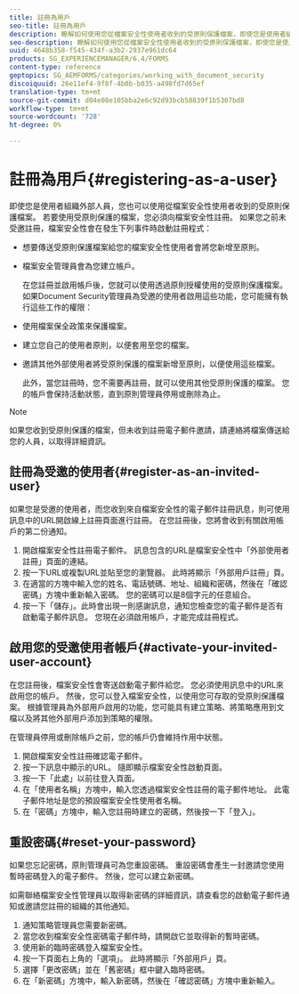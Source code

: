 ```yaml
---
title: 註冊為用戶
seo-title: 註冊為用戶
description: 瞭解如何使用您從檔案安全性使用者收到的受原則保護檔案，即使您是使用者組織的外部人員亦然。
seo-description: 瞭解如何使用您從檔案安全性使用者收到的受原則保護檔案，即使您是使用者組織的外部人員亦然。
uuid: 4648b358-f545-434f-a3b2-2937e961dc64
products: SG_EXPERIENCEMANAGER/6.4/FORMS
content-type: reference
geptopics: SG_AEMFORMS/categories/working_with_document_security
discoiquuid: 26e11ef4-9f8f-4b0b-b035-a498fd7d65ef
translation-type: tm+mt
source-git-commit: d04e08e105bba2e6c92d93bcb58839f1b5307bd8
workflow-type: tm+mt
source-wordcount: '728'
ht-degree: 0%

---
```



# 註冊為用戶{#registering-as-a-user}

即使您是使用者組織外部人員，您也可以使用從檔案安全性使用者收到的受原則保護檔案。 若要使用受原則保護的檔案，您必須向檔案安全性註冊。 如果您之前未受邀註冊，檔案安全性會在發生下列事件時啟動註冊程式：

* 想要傳送受原則保護檔案給您的檔案安全性使用者會將您新增至原則。
* 檔案安全管理員會為您建立帳戶。

   在您註冊並啟用帳戶後，您就可以使用透過原則授權使用的受原則保護檔案。 如果Document Security管理員為受邀的使用者啟用這些功能，您可能擁有執行這些工作的權限：

* 使用檔案保全政策來保護檔案。
* 建立您自己的使用者原則，以便套用至您的檔案。
* 邀請其他外部使用者將受原則保護的檔案新增至原則，以便使用這些檔案。

   此外，當您註冊時，您不需要再註冊，就可以使用其他受原則保護的檔案。 您的帳戶會保持活動狀態，直到原則管理員停用或刪除為止。

>[!NOTE]
>
>如果您收到受原則保護的檔案，但未收到註冊電子郵件邀請，請連絡將檔案傳送給您的人員，以取得詳細資訊。

## 註冊為受邀的使用者{#register-as-an-invited-user}

如果您是受邀的使用者，而您收到來自檔案安全性的電子郵件註冊訊息，則可使用訊息中的URL開啟線上註冊頁面進行註冊。 在您註冊後，您將會收到有關啟用帳戶的第二份通知。

1. 開啟檔案安全性註冊電子郵件。 訊息包含的URL是檔案安全性中「外部使用者註冊」頁面的連結。
1. 按一下URL或複製URL並貼至您的瀏覽器。 此時將顯示「外部用戶註冊」頁。
1. 在適當的方塊中輸入您的姓名、電話號碼、地址、組織和密碼，然後在「確認密碼」方塊中重新輸入密碼。 您的密碼可以是8個字元的任意組合。
1. 按一下「儲存」。此時會出現一則感謝訊息，通知您檢查您的電子郵件是否有啟動電子郵件訊息。 您現在必須啟用帳戶，才能完成註冊程式。

## 啟用您的受邀使用者帳戶{#activate-your-invited-user-account}

在您註冊後，檔案安全性會寄送啟動電子郵件給您。 您必須使用訊息中的URL來啟用您的帳戶。 然後，您可以登入檔案安全性，以使用您可存取的受原則保護檔案。 根據管理員為外部用戶啟用的功能，您可能具有建立策略、將策略應用到文檔以及將其他外部用戶添加到策略的權限。

在管理員停用或刪除帳戶之前，您的帳戶仍會維持作用中狀態。

1. 開啟檔案安全性註冊確認電子郵件。
1. 按一下訊息中顯示的URL。 隨即顯示檔案安全性啟動頁面。
1. 按一下「此處」以前往登入頁面。
1. 在「使用者名稱」方塊中，輸入您透過檔案安全性註冊的電子郵件地址。 此電子郵件地址是您的預設檔案安全性使用者名稱。
1. 在「密碼」方塊中，輸入您註冊時建立的密碼，然後按一下「登入」。

## 重設密碼{#reset-your-password}

如果您忘記密碼，原則管理員可為您重設密碼。 重設密碼會產生一封邀請您使用暫時密碼登入的電子郵件。 然後，您可以建立新密碼。

如需聯絡檔案安全性管理員以取得新密碼的詳細資訊，請查看您的啟動電子郵件通知或邀請您註冊的組織的其他通知。

1. 通知策略管理員您需要新密碼。
1. 當您收到檔案安全性密碼電子郵件時，請開啟它並取得新的暫時密碼。
1. 使用新的臨時密碼登入檔案安全性。
1. 按一下頁面右上角的「選項」。 此時將顯示「外部用戶」頁。
1. 選擇「更改密碼」並在「舊密碼」框中鍵入臨時密碼。
1. 在「新密碼」方塊中，輸入新密碼，然後在「確認密碼」方塊中重新輸入。

